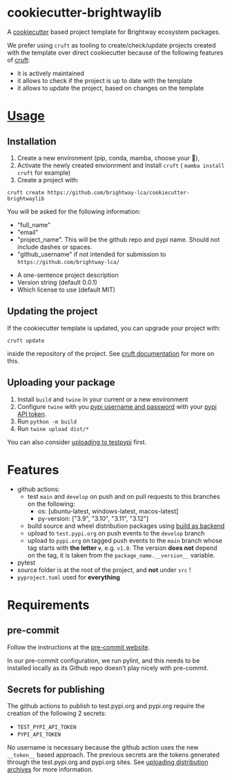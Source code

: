 # cookiecutter-brightwaylib

A [cookiecutter](https://cookiecutter.readthedocs.io/en/stable/index.html) based project template for Brightway ecosystem packages.

We prefer using `cruft` as tooling to create/check/update projects created with the template over direct cookiecutter because of the following features of [cruft](https://cruft.github.io/cruft/):

+ it is actively maintained
+ it allows to check if the project is up to date with the template
+ it allows to update the project, based on changes on the template

# [Usage](https://cruft.github.io/cruft/)

## Installation

1. Create a new environment (pip, conda, mamba, choose your 💊),
2. Activate the newly created envionrment and install `cruft` ( `mamba install cruft` for example)
3. Create a project with:

```
cruft create https://github.com/brightway-lca/cookiecutter-brightwaylib
```

You will be asked for the following information:
* "full_name"
* "email"
* "project_name". This will be the github repo and pypi name. Should not include dashes or spaces.
* "github_username" if not intended for submission to `https://github.com/brightway-lca/`
+ A one-sentence project description
+ Version string (default 0.0.1)
+ Which license to use (default MIT)

## Updating the project

If the cookiecutter template is updated, you can upgrade your project with:

```
cruft update
```
inside the repository of the project. See [cruft documentation](https://cruft.github.io/cruft/#updating-a-project) for more on this.

## Uploading your package

1. Install `build` and `twine` in your current or a new environment
2. Configure `twine` with you [pypi username and password](https://twine.readthedocs.io/en/stable/#configuration) with your [pypi API token](https://pypi.org/help/#apitoken).
3. Run `python -m build` 
4. Run `twine upload dist/*`

You can also consider [uploading to testpypi](https://packaging.python.org/en/latest/tutorials/packaging-projects/#uploading-the-distribution-archives) first.

# Features

+ github actions:
    + test `main` and `develop` on push and on pull requests to this branches on the following:
        + os: [ubuntu-latest, windows-latest, macos-latest]
        + py-version: ["3.9", "3.10", "3.11", "3.12"]
    + build source and wheel distribution packages using [build as backend](https://packaging.python.org/en/latest/key_projects/#build)
    + upload to `test.pypi.org` on push events to the `develop` branch
    + upload to `pypi.org` on tagged push events to the `main` branch whose tag starts with **the letter `v`**, e.g. `v1.0`. The version **does not** depend on the tag, it is taken from the `package_name.__version__` variable.
+ pytest
+ source folder is at the root of the project, and **not** under `src` !
+ `pyproject.toml` used for **everything**

# Requirements

## pre-commit

Follow the instructions at the [pre-commit website](https://pre-commit.com/).

In our pre-commit configuration, we run pylint, and this needs to be installed locally as its Github repo doesn't play nicely with pre-commit.

## Secrets for publishing
The github actions to publish to test.pypi.org and pypi.org require the creation of the following 2 secrets:

+ `TEST_PYPI_API_TOKEN`
+ `PYPI_API_TOKEN`

No username is necessary because the github action uses the new `__token__` based approach.
The previous secrets are the tokens generated through the test.pypi.org and pypi.org sites.
See [uploading distribution archives](https://packaging.python.org/en/latest/tutorials/packaging-projects/#uploading-the-distribution-archives) for more information.
